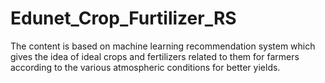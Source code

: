 # Edunet_Crop_Furtilizer_RS
The content is based on machine learning recommendation system which gives the idea of ideal crops and fertilizers related to them for farmers according to the various atmospheric conditions for better yields.

